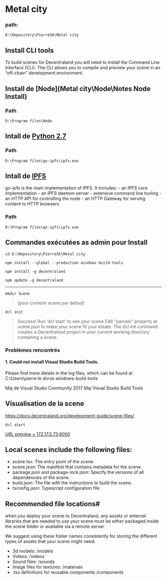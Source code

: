 # Metal city
### path:
    D:\Repository\Pierre56\Metal city

## Install CLI tools

To build scenes for Decentraland you will need to install the Command Line Interface (CLI).
The CLI allows you to compile and preview your scene in an “off-chain” development environment.

## Install de [Node](Metal city\Node\Notes Node Install)
### Path
    D:\Program files\Node

## Intall de [Python 2.7](https://www.python.org/downloads/)
### Path
    D:\Program files\go-ipfs\ipfs.exe

## Intall de [IPFS](https://ipfs.io/)

go-ipfs is the main implementation of IPFS. It includes: - an IPFS core implementation - an IPFS daemon server - extensive command line tooling - an HTTP API for controlling the node - an HTTP Gateway for serving content to HTTP browsers

### Path
    D:\Program files\go-ipfs\ipfs.exe


## Commandes exécutées as admin pour Install

    cd D:\Repository\Pierre56\Metal city

    npm install --global --production windows-build-tools

    npm install -g decentraland

    npm update -g decentraland

-----
    mkdir Scene
>(pour contenir scene par defaut)

    dcl init
> Success! Run 'dcl start' to see your scene
> Edit "parcels" property at scene.json to make your scene fit your estate.
> The dcl init command creates a Decentraland project in your current working directory containing a scene.

### Problèmes rencontrés

#### 1. Could not install Visual Studio Build Tools.
Please find more details in the log files, which can be found at
C:\Users\pierre le dorze\.windows-build-tools

Maj de Visual Studio Community 2017
Maj Visual Studio Build Tools


## Visualisation de la scene

https://docs.decentraland.org/development-guide/scene-files/


    dcl start

[URL preview = 172.17.0.73:8000](http://172.17.0.73:8000)


## Local scenes include the following files:

* scene.tsx: The entry point of the scene.
* scene.json: The manifest that contains metadata for the scene.
* package.json and package-lock.json: Specify the versions of all dependencies of the scene.
* build.json: The file with the instructions to build the scene.
* tsconfig.json: Typescript configuration file.


## Recommended file locations#
when you deploy your scene to Decentraland, any assets or external libraries that are needed to use your scene must be either packaged inside the scene folder or available via a remote server.

We suggest using these folder names consistently for storing the different types of assets that your scene might need:

* 3d models: /models
* Videos: /videos
* Sound files: /sounds
* Image files for textures: /materials
* .tsx definitions for reusable components /components
